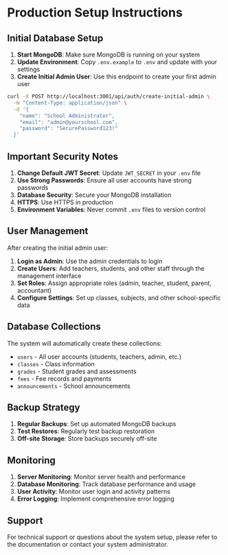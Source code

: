 # Production Setup Instructions

## Initial Database Setup

1. **Start MongoDB**: Make sure MongoDB is running on your system
2. **Update Environment**: Copy `.env.example` to `.env` and update with your settings
3. **Create Initial Admin User**: Use this endpoint to create your first admin user

```bash
curl -X POST http://localhost:3001/api/auth/create-initial-admin \
  -H "Content-Type: application/json" \
  -d '{
    "name": "School Administrator",
    "email": "admin@yourschool.com",
    "password": "SecurePassword123!"
  }'
```

## Important Security Notes

1. **Change Default JWT Secret**: Update `JWT_SECRET` in your `.env` file
2. **Use Strong Passwords**: Ensure all user accounts have strong passwords
3. **Database Security**: Secure your MongoDB installation
4. **HTTPS**: Use HTTPS in production
5. **Environment Variables**: Never commit `.env` files to version control

## User Management

After creating the initial admin user:

1. **Login as Admin**: Use the admin credentials to login
2. **Create Users**: Add teachers, students, and other staff through the management interface
3. **Set Roles**: Assign appropriate roles (admin, teacher, student, parent, accountant)
4. **Configure Settings**: Set up classes, subjects, and other school-specific data

## Database Collections

The system will automatically create these collections:
- `users` - All user accounts (students, teachers, admin, etc.)
- `classes` - Class information 
- `grades` - Student grades and assessments
- `fees` - Fee records and payments
- `announcements` - School announcements

## Backup Strategy

1. **Regular Backups**: Set up automated MongoDB backups
2. **Test Restores**: Regularly test backup restoration
3. **Off-site Storage**: Store backups securely off-site

## Monitoring

1. **Server Monitoring**: Monitor server health and performance
2. **Database Monitoring**: Track database performance and usage
3. **User Activity**: Monitor user login and activity patterns
4. **Error Logging**: Implement comprehensive error logging

## Support

For technical support or questions about the system setup, please refer to the documentation or contact your system administrator.